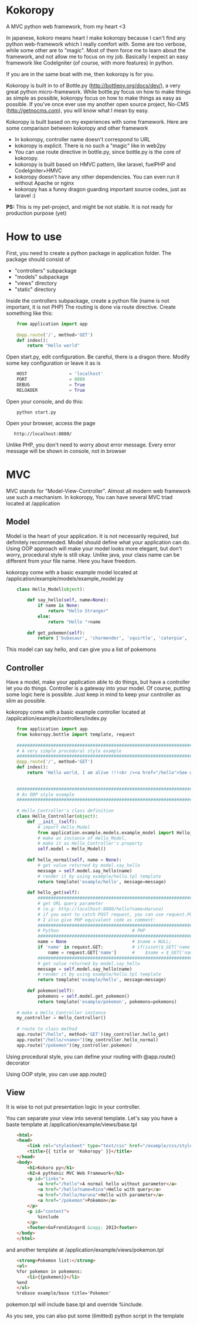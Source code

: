 Kokoropy
=========

A MVC python web framework, from my heart <3

In japanese, kokoro means heart
I make kokoropy because I can't find any python web-framework which I really comfort with.
Some are too verbose, while some other are to "magic". Most of them force me to learn about the framework, and not allow me to focus on my job.
Basically I expect an easy framework like CodeIgniter (of course, with more features) in python.

If you are in the same boat with me, then kokoropy is for you.

Kokoropy is built in to of Bottle.py (http://bottlepy.org/docs/dev/), a very great python micro-framework.
While bottle.py focus on how to make things as simple as possible, kokoropy focus on how to make things as easy as possible.
If you've once ever use my another open source project, No-CMS (http://getnocms.com), you will know what I mean by easy.

Kokoropy is built based on my experiences with some framework. Here are some comparison between kokoropy and other framework

* In kokoropy, controller name doesn't correspond to URL
* kokoropy is explicit. There is no such a "magic" like in web2py
* You can use route directive in bottle.py, since bottle.py is the core of kokoropy. 
* kokoropy is built based on HMVC pattern, like laravel, fuelPHP and CodeIgniter+HMVC
* kokoropy doesn't have any other dependencies. You can even run it without Apache or nginx
* kokoropy has a funny dragon guarding important source codes, just as laravel :)

__PS:__ This is my pet-project, and might be not stable. It is not ready for production purpose (yet)

How to use
==========

First, you need to create a python package in application folder. The package should consist of

* "controllers" subpackage
* "models" subpackage
* "views" directory
* "static" directory

Inside the controllers subpackage, create a python file (name is not important, it is not PHP)
The routing is done via route directive.
Create something like this:

```python
    from application import app
    
    @app.route('/', method='GET')
    def index():
        return "Hello world"
```

Open start.py, edit configuration. Be careful, there is a dragon there.
Modify some key configuration or leave it as is

```python
    HOST                = 'localhost'
    PORT                = 8080
    DEBUG               = True
    RELOADER            = True
```

Open your console, and do this:

```
    python start.py
```

Open your browser, access the page

```
   http://localhost:8080/ 
```

Unlike PHP, you don't need to worry about error message. Every error message will be shown in console, not in browser

MVC
===

MVC stands for "Model-View-Controller". Almost all modern web framework use such a mechanism. 
In kokoropy, You can have several MVC triad located at /application

Model
-----
Model is the heart of your application. 
It is not necessarily required, but definitely recommended.
Model should define what your application can do.
Using OOP approach will make your model looks more elegant, but don't worry, procedural style is still okay.
Unlike java, your class name can be different from your file name. Here you have freedom.

kokoropy come with a basic example model located at /application/example/models/example_model.py

```python
    class Hello_Model(object):
        
        def say_hello(self, name=None):
            if name is None:
                return "Hello Stranger"
            else:
                return "Hello "+name
        
        def get_pokemon(self):
            return ['bubasaur', 'charmender', 'squirtle', 'caterpie', 'pikachu']
```

This model can say hello, and can give you a list of pokemons


Controller
----------
Have a model, make your application able to do things, but have a controller let you do things.
Controller is a gateway into your model. Of course, putting some logic here is possible.
Just keep in mind to keep your controller as slim as possible.

kokoropy come with a basic example controller located at /application/example/controllers/index.py

```python
    from application import app
    from kokoropy.bottle import template, request
    
    #########################################################################
    # A very simple procedural style example
    #########################################################################
    @app.route('/', method='GET')
    def index():
        return 'Hello world, I am alive !!!<br /><a href="/hello">See what I can do now</a>'
    
    
    #########################################################################
    # An OOP style example
    #########################################################################
    
    # Hello_Controller's class definition
    class Hello_Controller(object):
        def __init__(self):
            # import Hello_Model
            from application.example.models.example_model import Hello_Model
            # make an instance of Hello_Model, 
            # make it as Hello_Controller's property        
            self.model = Hello_Model()
            
        def hello_normal(self, name = None):
            # get value returned by model.say_hello
            message = self.model.say_hello(name)
            # render it by using example/hello.tpl template
            return template('example/hello', message=message)
        
        def hello_get(self):
            #######################################################################
            # get URL query parameter                                             #
            # (e.g: http://localhost:8080/hello?name=Haruna)                      #
            # if you want to catch POST request, you can use request.POST         #
            # I also give PHP equivalent code as comment:                         #
            #######################################################################
            # Python                            # PHP                             #
            #######################################################################
            name = None                         # $name = NULL;                   #
            if 'name' in request.GET:           # if(isset($_GET['name']))        #
                name = request.GET['name']      #    $name = $_GET['name'];       #
            #######################################################################        
            # get value returned by model.say_hello
            message = self.model.say_hello(name)
            # render it by using example/hello.tpl template
            return template('example/hello', message=message)
        
        def pokemon(self):
            pokemons = self.model.get_pokemon()
            return template('example/pokemon', pokemons=pokemons)
    
    # make a Hello_Controller instance
    my_controller = Hello_Controller()
    
    # route to class method
    app.route("/hello", method='GET')(my_controller.hello_get)
    app.route("/hello/<name>")(my_controller.hello_normal)
    app.route("/pokemon")(my_controller.pokemon)
```

Using procedural style, you can define your routing with @app.route() decorator

Using OOP style, you can use app.route()

View
----
It is wise to not put presentation logic in your controller.

You can separate your view into several template.
Let's say you have a baste template at /application/example/views/base.tpl

```html
    <html>
    <head>
        <link rel="stylesheet" type="text/css" href="/example/css/style.css" />
        <title>{{ title or 'Kokoropy' }}</title>
    </head>
    <body>
        <h1>Kokoro py</h1>
        <h2>A pythonic MVC Web Framework</h2>
        <p id="links">
            <a href="/hello">A normal hello without parameter</a>
            <a href="/hello?name=Rina">Hello with query</a>
            <a href="/hello/Haruna">Hello with parameter</a>
            <a href="/pokemon">Pokemon</a>
        </p>
        <p id="content">
            %include
        </p>
        <footer>GoFrendiAsgard &copy; 2013<footer>
    </body>
    </html>
```

and another template at /application/example/views/pokemon.tpl

```html
    <strong>Pokemon list:</strong>
    <ul>
    %for pokemon in pokemons:
        <li>{{pokemon}}</li>
    %end
    </ul>
    %rebase example/base title='Pokemon'
````

pokemon.tpl will include base.tpl and override %include.

As you see, you can also put some (limitted) python script in the template
